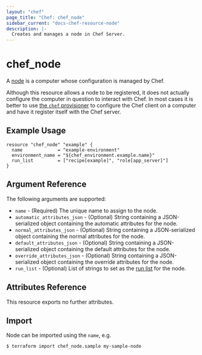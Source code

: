 ```yaml
---
layout: "chef"
page_title: "Chef: chef_node"
sidebar_current: "docs-chef-resource-node"
description: |-
  Creates and manages a node in Chef Server.
---
```


# chef_node

A [node](http://docs.chef.io/nodes.html) is a computer whose
configuration is managed by Chef.

Although this resource allows a node to be registered, it does not actually
configure the computer in question to interact with Chef. In most cases it
is better to use [the `chef` provisioner](/docs/provisioners/chef.html) to
configure the Chef client on a computer and have it register itself with the
Chef server.

## Example Usage

```hcl
resource "chef_node" "example" {
  name             = "example-environment"
  environment_name = "${chef_environment.example.name}"
  run_list         = ["recipe[example]", "role[app_server]"]
}
```

## Argument Reference

The following arguments are supported:

* `name` - (Required) The unique name to assign to the node.
* `automatic_attributes_json` - (Optional) String containing a JSON-serialized
  object containing the automatic attributes for the node.
* `normal_attributes_json` - (Optional) String containing a JSON-serialized
  object containing the normal attributes for the node.
* `default_attributes_json` - (Optional) String containing a JSON-serialized
  object containing the default attributes for the node.
* `override_attributes_json` - (Optional) String containing a JSON-serialized
  object containing the override attributes for the node.
* `run_list` - (Optional) List of strings to set as the
  [run list](https://docs.chef.io/run_lists.html) for the node.

## Attributes Reference

This resource exports no further attributes.

## Import

Node can be imported using the `name`, e.g.

```
$ terraform import chef_node.sample my-sample-node
```
